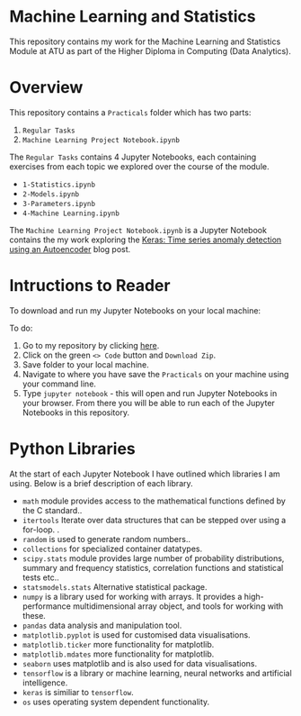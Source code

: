# Machine Learning and Statistics

This repository contains my work for the Machine Learning and Statistics Module at ATU as part of the Higher Diploma in Computing (Data Analytics). 

# Overview

This repository contains a `Practicals` folder which has two parts:

1. `Regular Tasks`
2. `Machine Learning Project Notebook.ipynb`

The `Regular Tasks` contains 4 Jupyter Notebooks, each containing exercises from each topic we explored over the course of the module. 

- `1-Statistics.ipynb`
- `2-Models.ipynb`
- `3-Parameters.ipynb`
- `4-Machine Learning.ipynb`

The `Machine Learning Project Notebook.ipynb` is a Jupyter Notebook contains the my work exploring the <a href="https://keras.io/examples/timeseries/timeseries_anomaly_detection/" target="_blank">Keras: Time series anomaly detection using an Autoencoder</a> blog post. 

# Intructions to Reader

To download and run my Jupyter Notebooks on your local machine: 

To do:
1. Go to my repository by clicking [here](https://github.com/ShaneOG2/machstat-assessment).
2. Click on the green `<> Code` button and `Download Zip`.
3. Save folder to your local machine. 
4. Navigate to where you have save the `Practicals` on your machine using your command line. 
5. Type `jupyter notebook` - this will open and run Jupyter Notebooks in your browser. From there you will be able to run each of the Jupyter Notebooks in this repository. 

# Python Libraries

At the start of each Jupyter Notebook I have outlined which libraries I am using. Below is a brief description of each library. 

- `math` module provides access to the mathematical functions defined by the C standard.. 
- `itertools` Iterate over data structures that can be stepped over using a for-loop. . 
- `random` is used to generate random numbers.. 
- `collections` for specialized container datatypes. 
- `scipy.stats` module provides large number of probability distributions, summary and frequency statistics, correlation functions and statistical tests etc.. 
- `statsmodels.stats` Alternative statistical package. 
- `numpy` is a library used for working with arrays. It provides a high-performance multidimensional array object, and tools for working with these. 
- `pandas` data analysis and manipulation tool. 
- `matplotlib.pyplot` is used for customised data visualisations. 
- `matplotlib.ticker` more functionality for matplotlib. 
- `matplotlib.mdates` more functionality for matplotlib. 
- `seaborn` uses matplotlib and is also used for data visualisations. 
- `tensorflow` is a library or machine learning, neural networks and artificial intelligence. 
- `keras` is similiar to `tensorflow`. 
- `os` uses operating system dependent functionality. 
